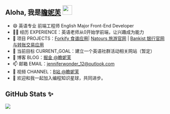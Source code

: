 ## Aloha, 我是[瞻妮芙](https://Jenniferwonder.github.io/#/) <img src = "https://raw.githubusercontent.com/MartinHeinz/MartinHeinz/master/wave.gif" width = 30px>

- 😄 英语专业 前端工程师 English Major Front-End Developer
- 👩‍💻 经历 EXPERIENCE：英语老师从0开始学前端，让兴趣成为能力
- 🏡 项目 PROJECTS：<a href="https://github.com/Jenniferwonder/forkify" target="_blank">Forkify 食谱应用</a>| <a href="https://github.com/Jenniferwonder/natours" target="_blank">Natours 旅游官网</a> | <a href="https://github.com/Jenniferwonder/bankist" target="_blank">Bankist 银行官网与转账交易应用</a> 
- 🔭 当前目标 CURRENT_GOAL：建立一个英语社群活动相关网站（暂定）
- 🌱 博客 BLOG：<a href="https://juejin.cn/user/2925172853329501" target="_blank">掘金 @瞻妮芙</a>
- 📫 邮箱 EMAIL：jenniferwonder_12@outlook.com
- 📸 视频 CHANNEL：<a href="https://space.bilibili.com/397961647?spm_id_from=333.1007.0.0" target="_blank">B站 @瞻妮芙</a>
- 👯 欢迎和我一起加入编程知识星球，共同进步。

## GitHub Stats ✨ 
![](https://github-readme-streak-stats.herokuapp.com/?user=Jenniferwonder&theme=radical&hide_border=false)<br/>


